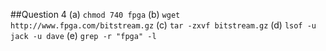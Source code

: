 ##Question 4
(a) `chmod 740 fpga`
(b) `wget http://www.fpga.com/bitstream.gz`
(c) `tar -zxvf bitstream.gz`
(d) `lsof -u jack -u dave`
(e) `grep -r "fpga" -l`